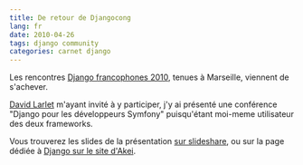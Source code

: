 ```yaml
---
title: De retour de Djangocong
lang: fr
date: 2010-04-26
tags: django community
categories: carnet django
---
```


Les rencontres [Django francophones 2010](http://rencontres.django-fr.org/), tenues à Marseille, viennent de s'achever.

[David Larlet](http://welldev.fr/) m'ayant invité à y participer, j'y ai présenté une conférence "Django pour les développeurs Symfony" puisqu'étant moi-meme utilisateur des deux frameworks.

Vous trouverez les slides de la présentation [sur slideshare](http://www.slideshare.net/nperriault/symfony-pour-les-dveloppeurs-django-et-rciproquement), ou sur la page dédiée à [Django sur le site d'Akei](http://www.akei.com/fr/services/django).
